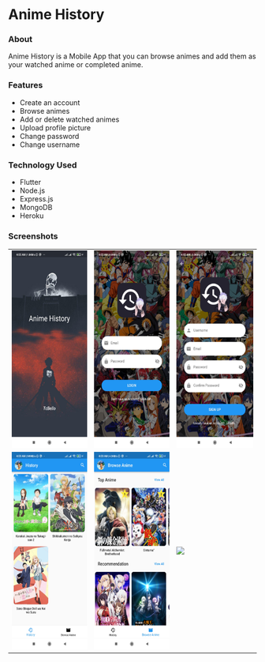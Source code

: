 # Anime History
 
### About
Anime History is a Mobile App that you can browse animes and add them as your watched anime or completed anime.

### Features
- Create an account
- Browse animes
- Add or delete watched animes
- Upload profile picture
- Change password
- Change username

### Technology Used
- Flutter
- Node.js
- Express.js
- MongoDB
- Heroku

### Screenshots
<table>
    <tr>
        <td><img src="https://github.com/TcBello/Anime-History/blob/main/screenshot/sc_1.jpg" height="400"></td>
        <td><img src="https://github.com/TcBello/Anime-History/blob/main/screenshot/sc_2.jpg" height="400"></td>
        <td><img src="https://github.com/TcBello/Anime-History/blob/main/screenshot/sc_3.jpg" height="400"></td>
    </tr>
    <tr>
        <td><img src="https://github.com/TcBello/Anime-History/blob/main/screenshot/sc_4.jpg" height="400"></td>
        <td><img src="https://github.com/TcBello/Anime-History/blob/main/screenshot/sc_5.jpg" height="400"></td>
        <td><img src="https://github.com/TcBello/Anime-History/blob/main/screenshot/sc_6.jpgs" height="400"></td>
    </tr>
</table>